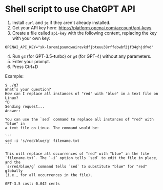 # Shell script to use ChatGPT API

1. Install `curl` and `jq` if they aren't already installed.
2. Get your API key here: https://platform.openai.com/account/api-keys
3. Create a file called `api-key` with the following content, replacing the key with your own key:
```
OPENAI_API_KEY="sk-loremipsumqwoirevkdfjbteuu38rffebwbf2jf34ghjdfvd"
```
4. Run `g3` (for GPT-3.5-turbo) or `g4` (for GPT-4) without any parameters.
5. Enter your prompt.
6. Press Ctrl+D

Example:
````
$ ./g3
What's your question?
How can I replace all instances of "red" with "blue" in a text file on Linux?
^D
Sending request...
Answer:

You can use the `sed` command to replace all instances of "red" with "blue" in
a text file on Linux. The command would be:

```
sed -i 's/red/blue/g' filename.txt
```

This will replace all occurrences of "red" with "blue" in the file
`filename.txt`. The `-i` option tells `sed` to edit the file in place, and the
`s/red/blue/g` command tells `sed` to substitute "blue" for "red" globally
(i.e., for all occurrences in the file).

GPT-3.5 cost: 0.042 cents
````
